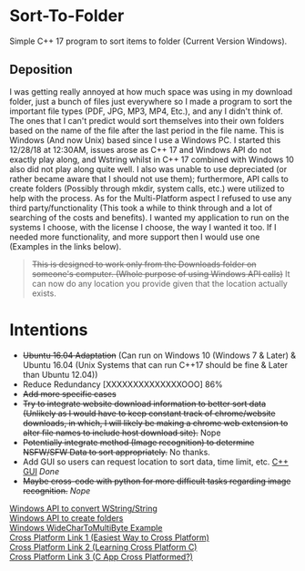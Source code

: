 # Sort-To-Folder
Simple C++ 17 program to sort items to folder (Current Version Windows).

## Deposition

I was getting really annoyed at how much space was using in my download folder, just a bunch of files just everywhere so I made a program to sort the important file types (PDF, JPG, MP3, MP4, Etc.), and any I didn't think of. The ones that I can't predict would sort themselves into their own folders based on the name of the file after the last period in the file name. This is Windows (And now Unix) based since I use a Windows PC. I started this 12/28/18 at 12:30AM, issues arose as C++ 17 and Windows API do not exactly play along, and Wstring whilst in C++ 17 combined with Windows 10 also did not play along quite well. I also was unable to use depreciated (or rather became aware that I should not use them); furthermore, API calls to create folders (Possibly through mkdir, system calls, etc.) were utilized to help with the process. As for the Multi-Platform aspect I refused to use any third party/functionality (This took a while to think through and a lot of searching of the costs and benefits). I wanted my application to run on the systems I choose, with the license I choose, the way I wanted it too. If I needed more functionality, and more support then I would use one (Examples in the links below). 

> ~~This is designed to work only from the Downloads folder on someone's computer. (Whole purpose of using Windows API calls)~~ It can now do any location you provide given that the location actually exists. 

# Intentions  
* ~~Ubuntu 16.04 Adaptation~~ (Can run on Windows 10 (Windows 7 & Later) & Ubuntu 16.04 (Unix Systems that can run C++17 should be fine & Later than Ubuntu 12.04))
* Reduce Redundancy [XXXXXXXXXXXXXXOOO] 86%
* ~~Add more specific cases~~
* ~~Try to integrate website download information to better sort data (Unlikely as I would have to keep constant track of chrome/website downloads, in which, I will likely be making a chrome web extension to alter file names to include host download site).~~ Nope
* ~~Potentially integrate method (Image recognition) to determine NSFW/SFW Data to sort appropriately.~~ No thanks. 
* Add GUI so users can request location to sort data, time limit, etc. [C++ GUI](https://stackoverflow.com/questions/1186017/how-do-i-build-a-graphical-user-interface-in-c)  *Done*
* ~~Maybe cross-code with python for more difficult tasks regarding image recognition.~~ *Nope*

[Windows API to convert WString/String](https://docs.microsoft.com/en-us/windows/desktop/api/stringapiset/nf-stringapiset-widechartomultibyte)  
[Windows API to create folders](https://docs.microsoft.com/en-us/windows/desktop/api/fileapi/nf-fileapi-createdirectorya)    
[Windows WideCharToMultiByte Example](https://stackoverflow.com/questions/215963/how-do-you-properly-use-widechartomultibyte)  
[Cross Platform Link 1 (Easiest Way to Cross Platform)](https://stackoverflow.com/questions/4780316/easiest-way-to-build-a-cross-platform-application)  
[Cross Platform Link 2 (Learning Cross Platform C)](https://stackoverflow.com/questions/1558194/learning-and-cross-platform-development-c)  
[Cross Platform Link 3 (C App Cross Platformed?)](https://stackoverflow.com/questions/33238345/are-c-applications-cross-platform)  

